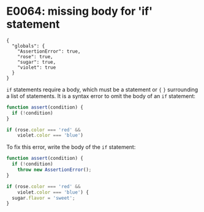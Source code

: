 # E0064: missing body for 'if' statement

```config-for-examples
{
  "globals": {
    "AssertionError": true,
    "rose": true,
    "sugar": true,
    "violet": true
  }
}
```

`if` statements require a body, which must be a statement or `{` `}` surrounding
a list of statements. It is a syntax error to omit the body of an `if`
statement:

```javascript
function assert(condition) {
  if (!condition)
}

if (rose.color === 'red' &&
    violet.color === 'blue')
```

To fix this error, write the body of the `if` statement:

```javascript
function assert(condition) {
  if (!condition)
    throw new AssertionError();
}

if (rose.color === 'red' &&
    violet.color === 'blue') {
  sugar.flavor = 'sweet';
}
```
